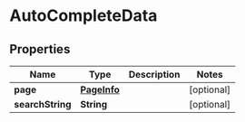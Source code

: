 
# AutoCompleteData

## Properties
Name | Type | Description | Notes
------------ | ------------- | ------------- | -------------
**page** | [**PageInfo**](PageInfo.md) |  |  [optional]
**searchString** | **String** |  |  [optional]



